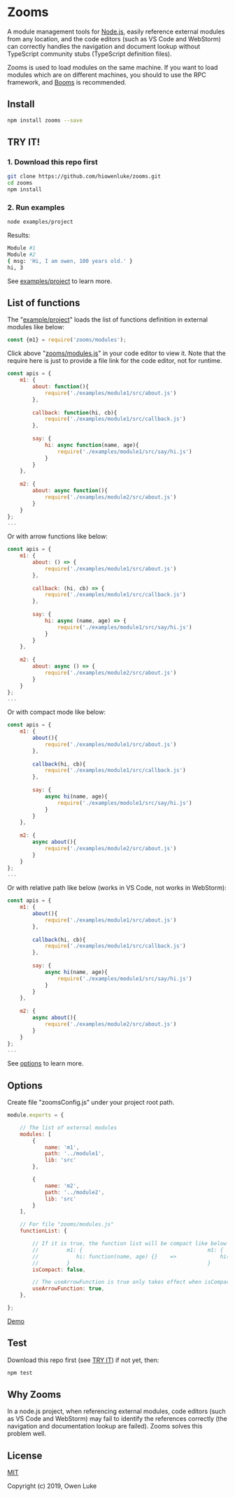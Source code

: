 
# Zooms

A module management tools for [Node.js](https://nodejs.org), easily reference external modules from any location, and the code editors (such as VS Code and WebStorm) can correctly handles the navigation and document lookup without TypeScript community stubs (TypeScript definition files).

Zooms is used to load modules on the same machine. If you want to load modules which are on different machines, you should to use the RPC framework, and [Booms](https://github.com/hiowenluke/booms) is recommended. 

## Install

```sh
npm install zooms --save
```

## TRY IT!

### 1. Download this repo first

```sh
git clone https://github.com/hiowenluke/zooms.git
cd zooms
npm install
```

### 2. Run examples

```sh
node examples/project
```

Results:

```sh
Module #1
Module #2
{ msg: 'Hi, I am owen, 100 years old.' }
hi, 3
```

See [examples/project](./examples/project) to learn more.

## List of functions

The "[example/project](./examples/project)" loads the list of functions definition in external modules like below:

```js
const {m1} = require('zooms/modules');
```

Click above "[zooms/modules.js](./modules.js)" in your code editor to view it. Note that the require here is just to provide a file link for the code editor, not for runtime.

```js
const apis = {
    m1: {
        about: function(){
            require('./examples/module1/src/about.js')
        },
        
        callback: function(hi, cb){
            require('./examples/module1/src/callback.js')
        },
        
        say: {
            hi: async function(name, age){
                require('./examples/module1/src/say/hi.js')
            }
        }
    },
    
    m2: {
        about: async function(){
            require('./examples/module2/src/about.js')
        }
    }
};
...
```

Or with arrow functions like below:

```js
const apis = {
    m1: {
        about: () => {
            require('./examples/module1/src/about.js')
        },
        
        callback: (hi, cb) => {
            require('./examples/module1/src/callback.js')
        },
        
        say: {
            hi: async (name, age) => {
                require('./examples/module1/src/say/hi.js')
            }
        }
    },
    
    m2: {
        about: async () => {
            require('./examples/module2/src/about.js')
        }
    }
};
...
```

Or with compact mode like below: 

```js
const apis = {
    m1: {
        about(){
            require('./examples/module1/src/about.js')
        },
        
        callback(hi, cb){
            require('./examples/module1/src/callback.js')
        },
        
        say: {
            async hi(name, age){
                require('./examples/module1/src/say/hi.js')
            }
        }
    },
    
    m2: {
        async about(){
            require('./examples/module2/src/about.js')
        }
    }
};
...
```

Or with relative path like below (works in VS Code, not works in WebStorm):

```js
const apis = {
    m1: {
        about(){
            require('./examples/module1/src/about.js')
        },
        
        callback(hi, cb){
            require('./examples/module1/src/callback.js')
        },
        
        say: {
            async hi(name, age){
                require('./examples/module1/src/say/hi.js')
            }
        }
    },
    
    m2: {
        async about(){
            require('./examples/module2/src/about.js')
        }
    }
};
...
```

See [options](#Options) to learn more.

## Options

Create file "zoomsConfig.js" under your project root path. 

```js
module.exports = {

    // The list of external modules
    modules: [
        {
            name: 'm1',
            path: '../module1',
            lib: 'src'
        },

        {
            name: 'm2',
            path: '../module2',
            lib: 'src'
        }
    ],

    // For file "zooms/modules.js"
    functionList: {

        // If it is true, the function list will be compact like below right.
        //         m1: {                                        m1: {
        //            hi: function(name, age) {}    =>              hi(name, age) {}
        //         }                                            }
        isCompact: false,

        // The useArrowFunction is true only takes effect when isCompact is false
        useArrowFunction: true,
    },

};
```

[Demo](./examples/project/zoomsConfig.js)

## Test

Download this repo first (see [TRY IT](#try-it)) if not yet, then:

```sh
npm test
```

## Why Zooms

In a node.js project, when referencing external modules, code editors (such as VS Code and WebStorm) may fail to identify the references correctly (the navigation and documentation lookup are failed). Zooms solves this problem well.

## License

[MIT](LICENSE)

Copyright (c) 2019, Owen Luke

